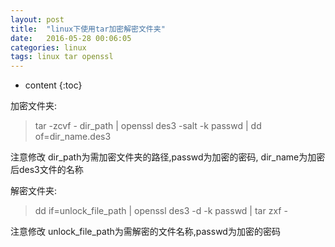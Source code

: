```yaml
---
layout: post
title:  "linux下使用tar加密解密文件夹"
date:   2016-05-28 00:06:05
categories: linux
tags: linux tar openssl
---
```


* content
{:toc}

加密文件夹:

> tar -zcvf - dir_path \| openssl des3 -salt -k passwd \| dd of=dir_name.des3

注意修改 dir_path为需加密文件夹的路径,passwd为加密的密码, dir_name为加密后des3文件的名称

解密文件夹:

> dd if=unlock_file_path \| openssl des3 -d -k passwd \| tar zxf -

注意修改 unlock_file_path为需解密的文件名称,passwd为加密的密码
